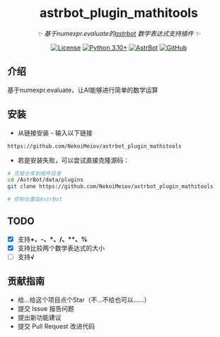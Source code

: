 <div align="center">

# astrbot_plugin_mathitools

_✨ 基于numexpr.evaluate的[astrbot](https://github.com/AstrBotDevs/AstrBot) 数学表达式支持插件 ✨_  

[![License](https://img.shields.io/badge/License-MIT-brightgreen.svg)](https://opensource.org/licenses/MIT)
[![Python 3.10+](https://img.shields.io/badge/Python-3.10%2B-blue.svg)](https://www.python.org/)
[![AstrBot](https://img.shields.io/badge/AstrBot-3.4%2B-yellow.svg)](https://github.com/Soulter/AstrBot)
[![GitHub](https://img.shields.io/badge/NekoiMeiov__Team-orange.svg?style=for-the-badge)](https://github.com/NekoiMeiov)

</div>

## 介绍

基于numexpr.evaluate，让AI能够进行简单的数学运算

## 安装

- 从链接安装 - 输入以下链接
``` text
https://github.com/NekoiMeiov/astrbot_plugin_mathitools
```
- 若是安装失败，可以尝试直接克隆源码：
```bash
# 克隆仓库到插件目录
cd /AstrBot/data/plugins
git clone https://github.com/NekoiMeiov/astrbot_plugin_mathitools

# 控制台重启AstrBot
```

## TODO

- [x] 支持<b>\+、\-、\*、\/、\*\*、\%</b>
- [x] 支持比较两个数学表达式的大小
- [ ] 支持<b>√</b>

## 贡献指南

- 给...给这个项目点个Star（不...不给也可以......）
- 提交 Issue 报告问题
- 提出新功能建议
- 提交 Pull Request 改进代码